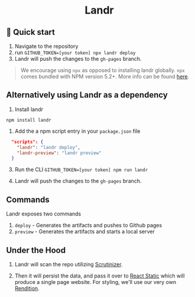 <h1 align="center">
    Landr
</h1>

## 🚀 Quick start

1. Navigate to the repository
2. run `GITHUB_TOKEN=[your token] npx landr deploy`
3. Landr will push the changes to the `gh-pages` branch.

> We encourage using `npx` as opposed to installing landr globally. `npx` comes bundled with NPM version 5.2+. More info can be found [here](https://medium.com/@maybekatz/introducing-npx-an-npm-package-runner-55f7d4bd282b).

## Alternatively using Landr as a dependency

1. Install landr

`npm install landr`

1. Add the a npm script entry in your `package.json` file

```json
  "scripts": {
    "landr": "landr deploy",
    "landr-preview": "landr preview"
  }
```

3. Run the CLI
`GITHUB_TOKEN=[your token] npm run landr`

1. Landr will push the changes to the `gh-pages` branch.

## Commands

Landr exposes two commands

1. `deploy` - Generates the artifacts and pushes to Github pages
2. `preview` - Generates the artifacts and starts a local server

## Under the Hood

1.  Landr will scan the repo utilizing [Scrutinizer](https://github.com/balena-io-modules/scrutinizer).

2.  Then it will persist the data, and pass it over to [React Static](https://github.com/nozzle/react-static) which will produce a single page website. For styling, we\'ll use our very own [Rendition](https://github.com/balena-io-modules/rendition).
